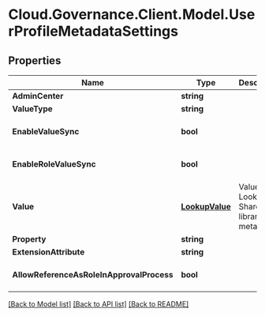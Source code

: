 # Cloud.Governance.Client.Model.UserProfileMetadataSettings
## Properties

Name | Type | Description | Notes
------------ | ------------- | ------------- | -------------
**AdminCenter** | **string** |  | [optional] 
**ValueType** | **string** |  | [optional] 
**EnableValueSync** | **bool** |  | [optional] [default to false]
**EnableRoleValueSync** | **bool** |  | [optional] [default to false]
**Value** | [**LookupValue**](LookupValue.md) | Value of Lookup to SharePoint library/list metadata. | [optional] 
**Property** | **string** |  | [optional] 
**ExtensionAttribute** | **string** |  | [optional] 
**AllowReferenceAsRoleInApprovalProcess** | **bool** |  | [optional] [default to false]

[[Back to Model list]](../README.md#documentation-for-models) [[Back to API list]](../README.md#documentation-for-api-endpoints) [[Back to README]](../README.md)

